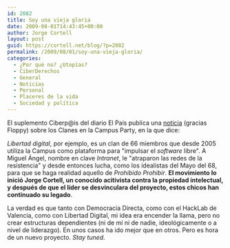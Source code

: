 ```yaml
---
id: 2082
title: Soy una vieja gloria
date: 2009-08-01T14:43:45+00:00
author: Jorge Cortell
layout: post
guid: https://cortell.net/blog/?p=2082
permalink: /2009/08/01/soy-una-vieja-gloria/
categories:
  - ¿Por qué no? ¿Utopías?
  - CiberDerechos
  - General
  - Noticias
  - Personal
  - Placeres de la vida
  - Sociedad y polí­tica
---
```

El suplemento Ciberp@is del diario El País publica una <a title="https://www.elpais.com/articulo/Ciberpais/clanes/citan/Campus/Party/elppor/20090730elpcib_1/Tes" href="https://www.elpais.com/articulo/Ciberpais/clanes/citan/Campus/Party/elppor/20090730elpcib_1/Tes" target="_blank">noticia</a> (gracias Floppy) sobre los Clanes en la Campus Party, en la que dice:

_Libertad digital_, por ejemplo, es un clan de 66 miembros que desde 2005 utiliza la Campus como plataforma para "impulsar el _software_ libre". A Miguel Ángel, nombre en clave _Intranet_, le "atraparon las redes de la resistencia" y desde entonces lucha, como los idealistas del Mayo del 68, para que se haga realidad aquello de _Prohibido Prohibir_. **El movimiento lo inició Jorge Cortell, un conocido acitivista contra la propiedad intelectual, y después de que el líder se desvinculara del proyecto, estos chicos han continuado su legado**.

La verdad es que tanto con Democracia Directa, como con el HackLab de Valencia, como con Libertad Digital, mi idea era encender la llama, pero no crear estructuras dependientes (ni de mí ni de nadie, ideológicamente o a nivel de liderazgo). En unos casos ha ido mejor que en otros. Pero es hora de un nuevo proyecto. _Stay tuned_.